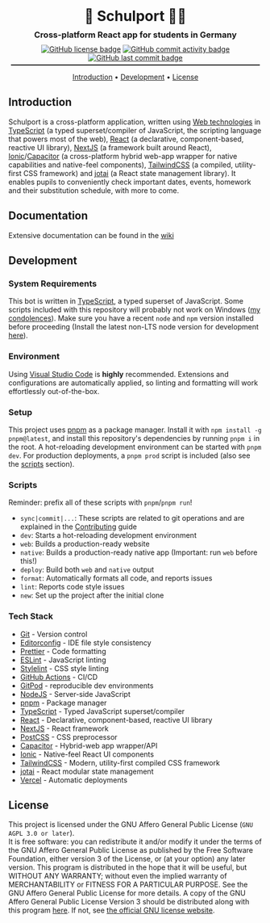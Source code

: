 <h1 align="center" style="border: none; padding: 0; margin: 0;">🏫 Schulport 🧑‍🎓</h1>
<h3 align="center"style="margin: 10px;">Cross-platform React app for students in Germany</h3>
<p align="center" style="margin: 0; padding: 0;">
  <a href="COPYING"><img src="https://img.shields.io/github/license/3x071c/Schulport" alt="GitHub license badge" /></a>
  <a href="https://github.com/3x071c/Schulport/graphs/commit-activity"><img src="https://img.shields.io/github/commit-activity/m/3x071c/Schulport" alt="GitHub commit activity badge" /></a>
  <a href="https://github.com/3x071c/Schulport/graphs/commit-activity"><img src="https://img.shields.io/github/last-commit/3x071c/Schulport" alt="GitHub last commit badge" /></a>
</p>
<hr style="height: 2px; margin: 5px;" />
<p align="center">
  <a href="#introduction">Introduction</a> •
  <a href="#development">Development</a> •
  <a href="#license">License</a>
</p>

## Introduction

Schulport is a cross-platform application, written using [Web technologies](https://developer.mozilla.org/en-US/docs/Learn) in [TypeScript](https://www.typescriptlang.org/) (a typed superset/compiler of JavaScript, the scripting language that powers most of the web), [React](https://reactjs.org/) (a declarative, component-based, reactive UI library), [NextJS](https://nextjs.org/) (a framework built around React), [Ionic](https://ionicframework.com/)/[Capacitor](https://capacitorjs.com/) (a cross-platform hybrid web-app wrapper for native capabilities and native-feel components), [TailwindCSS](https://tailwindcss.com/) (a compiled, utility-first CSS framework) and [jotai](https://jotai.pmnd.rs/) (a React state management library). It enables pupils to conveniently check important dates, events, homework and their substitution schedule, with more to come.

## Documentation

Extensive documentation can be found in the [wiki](https://github.com/3x071c/Schulport/wiki)

## Development

### System Requirements

This bot is written in [TypeScript](https://www.typescriptlang.org/), a typed superset of JavaScript. Some scripts included with this repository will probably not work on Windows ([m](https://tinyurl.com/nuub2bq)[y](https://tinyurl.com/y2emej63)[ ](https://tinyurl.com/y2lzznux)[c](https://tinyurl.com/y3v8vo5a)[o](https://tinyurl.com/y4qcfkw3)[n](https://tinyurl.com/y5gm9ysv)[d](https://tinyurl.com/y69uplwl)[o](https://tinyurl.com/yygc57ta)[l](https://tinyurl.com/yynoa7ql)[e](https://tinyurl.com/y3shavwn)[n](https://tinyurl.com/yxladmrj)[c](https://tinyurl.com/y3yxymqr)[e](https://tinyurl.com/y2c6alo5)[s](https://tinyurl.com/y5qtqr6p)). Make sure you have a recent `node` and `npm` version installed before proceeding (Install the latest non-LTS node version for development [here](https://nodejs.org/)).

### Environment

Using [Visual Studio Code](https://code.visualstudio.com) is **highly** recommended. Extensions and configurations are automatically applied, so linting and formatting will work effortlessly out-of-the-box.

### Setup

This project uses [pnpm](https://pnpm.io/) as a package manager. Install it with `npm install -g pnpm@latest`, and install this repository's dependencies by running `pnpm i` in the root. A hot-reloading development environment can be started with `pnpm dev`. For production deployments, a `pnpm prod` script is included (also see the [scripts](#scripts) section).

### Scripts

Reminder: prefix all of these scripts with `pnpm`/`pnpm run`!

-   `sync|commit|...`: These scripts are related to git operations and are explained in the [Contributing](CONTRIBUTING.md) guide
-   `dev`: Starts a hot-reloading development environment
-   `web`: Builds a production-ready website
-   `native`: Builds a production-ready native app (Important: run `web` before this!)
-   `deploy`: Build both `web` and `native` output
-   `format`: Automatically formats all code, and reports issues
-   `lint`: Reports code style issues
-   `new`: Set up the project after the initial clone

### Tech Stack

-   [Git](https://git-scm.com/) - Version control
-   [Editorconfig](https://editorconfig.org/) - IDE file style consistency
-   [Prettier](https://prettier.io/) - Code formatting
-   [ESLint](https://eslint.org/) - JavaScript linting
-   [Stylelint](https://stylelint.io/) - CSS style linting
-   [GitHub Actions](https://github.com/features/actions) - CI/CD
-   [GitPod](https://www.gitpod.io/) - reproducible dev environments
-   [NodeJS](https://nodejs.org/en/) - Server-side JavaScript
-   [pnpm](https://pnpm.io/) - Package manager
-   [TypeScript](https://www.typescriptlang.org/) - Typed JavaScript superset/compiler
-   [React](https://reactjs.org/) - Declarative, component-based, reactive UI library
-   [NextJS](https://nextjs.org/) - React framework
-   [PostCSS](https://postcss.org/) - CSS preprocessor
-   [Capacitor](https://capacitorjs.com/) - Hybrid-web app wrapper/API
-   [Ionic](https://ionicframework.com/) - Native-feel React UI components
-   [TailwindCSS](https://tailwindcss.com/) - Modern, utility-first compiled CSS framework
-   [jotai](https://jotai.pmnd.rs/) - React modular state management
-   [Vercel](https://vercel.com/) - Automatic deployments

## License

This project is licensed under the GNU Affero General Public License (`GNU AGPL 3.0 or later`).<br /> It is free software: you can redistribute it and/or modify it under the terms of the GNU Affero General Public License as published by the Free Software Foundation, either version 3 of the License, or (at your option) any later version. This program is distributed in the hope that it will be useful, but WITHOUT ANY WARRANTY; without even the implied warranty of MERCHANTABILITY or FITNESS FOR A PARTICULAR PURPOSE. See the GNU Affero General Public License for more details. A copy of the GNU Affero General Public License Version 3 should be distributed along with this program [here](COPYING). If not, see [the official GNU license website](https://www.gnu.org/licenses/).
